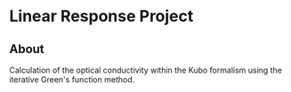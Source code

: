 # Linear Response Project

## About
Calculation of the optical conductivity within the Kubo formalism using the iterative Green's function method.